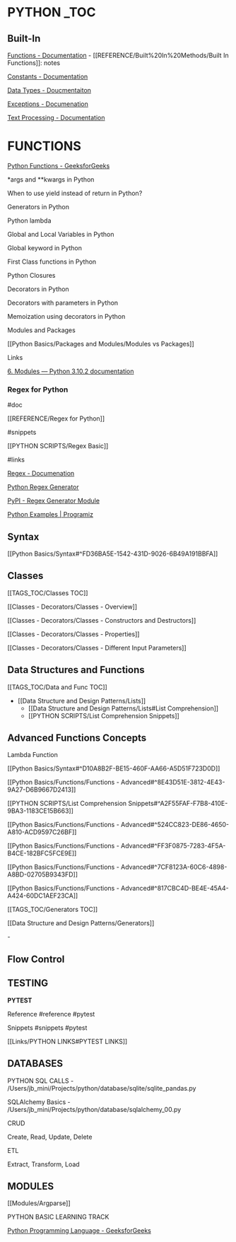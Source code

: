 # PYTHON _TOC

## Built-In

[Functions - Documentation](https://docs.python.org/3/library/constants.html) - [[REFERENCE/Built%20In%20Methods/Built In Functions]]: notes

[Constants - Documentation](https://docs.python.org/3/library/constants.html)

[Data Types - Doucmentaiton](https://docs.python.org/3/library/stdtypes.html)

[Exceptions - Documenation](https://docs.python.org/3/library/stdtypes.html)

[Text Processing - Documentation](https://docs.python.org/3/library/text.html)

# FUNCTIONS

[Python Functions - GeeksforGeeks](https://www.geeksforgeeks.org/python-functions/?ref=lbp)

*args and **kwargs in Python

When to use yield instead of return in Python?

Generators in Python

Python lambda

Global and Local Variables in Python

Global keyword in Python

First Class functions in Python

Python Closures

Decorators in Python

Decorators with parameters in Python

Memoization using decorators in Python

Modules and Packages

   [[Python Basics/Packages and Modules/Modules vs Packages]]

   Links

[6. Modules — Python 3.10.2 documentation](https://docs.python.org/3/tutorial/modules.html)

### Regex for Python

   \#doc

   [[REFERENCE/Regex for Python]]

   \#snippets

   [[PYTHON SCRIPTS/Regex Basic]]

   \#links

   [Regex - Documenation](https://docs.python.org/3/library/re.html)

   [Python Regex Generator](https://pythex.org/)

   [PyPI - Regex Generator Module](https://pypi.org/project/regex-generator-lib/)

[Python Examples | Programiz](https://www.programiz.com/python-programming/examples)

## Syntax

[[Python Basics/Syntax#^FD36BA5E-1542-431D-9026-6B49A191BBFA]]

## Classes

[[TAGS_TOC/Classes TOC]]

[[Classes - Decorators/Classes - Overview]]

   [[Classes - Decorators/Classes - Constructors and Destructors]]

   [[Classes - Decorators/Classes - Properties]]

[[Classes - Decorators/Classes - Different Input Parameters]]

## Data Structures and Functions

[[TAGS_TOC/Data and Func TOC]]

   - [[Data Structure and Design Patterns/Lists]]
      - [[Data Structure and Design Patterns/Lists#List Comprehension]]
      - [[PYTHON SCRIPTS/List Comprehension Snippets]]

## Advanced Functions Concepts

Lambda Function

   [[Python Basics/Syntax#^D10A8B2F-BE15-460F-AA66-A5D51F723D0D]]

   [[Python Basics/Functions/Functions - Advanced#^8E43D51E-3812-4E43-9A27-D6B9667D2413]]

   [[PYTHON SCRIPTS/List Comprehension Snippets#^A2F55FAF-F7B8-410E-9BA3-1183CE15B663]]

   [[Python Basics/Functions/Functions - Advanced#^524CC823-DE86-4650-A810-ACD9597C26BF]]

   [[Python Basics/Functions/Functions - Advanced#^FF3F0875-7283-4F5A-B4CE-182BFC5FCE9E]]

   [[Python Basics/Functions/Functions - Advanced#^7CF8123A-60C6-4898-A8BD-02705B9343FD]]

   [[Python Basics/Functions/Functions - Advanced#^817CBC4D-BE4E-45A4-A424-60DC1AEF23CA]]

[[TAGS_TOC/Generators TOC]]

[[Data Structure and Design Patterns/Generators]]

   \-

## Flow Control

## TESTING

**PYTEST**

   Reference #reference #pytest

   Snippets #snippets #pytest

   [[Links/PYTHON LINKS#PYTEST LINKS]]

## DATABASES

PYTHON SQL CALLS - /Users/jb_mini/Projects/python/database/sqlite/sqlite_pandas.py

SQLAlchemy Basics - /Users/jb_mini/Projects/python/database/sqlalchemy_00.py

CRUD

Create, Read, Update, Delete

ETL

Extract, Transform, Load

## MODULES

[[Modules/Argparse]]

PYTHON BASIC LEARNING TRACK

[Python Programming Language - GeeksforGeeks](https://www.geeksforgeeks.org/python-programming-language/?ref=shm)

